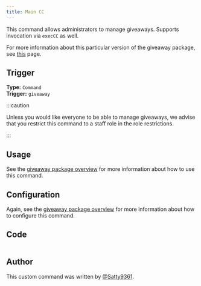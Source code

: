 ```yaml
---
title: Main CC
---
```


This command allows administrators to manage giveaways. Supports invocation via `execCC` as well.

For more information about this particular version of the giveaway package, see [this](overview) page.

## Trigger

**Type:** `Command`<br />
**Trigger:** `giveaway`

:::caution

Unless you would like everyone to be able to manage giveaways, we advise that you restrict this command to a staff role in the role restrictions.

:::

## Usage

See the [giveaway package overview](overview/#usage) for more information about how to use this command.

## Configuration

Again, see the [giveaway package overview](overview/#configuration) for more information about how to configure this command.

## Code

```go file=../../../../src/giveaway/basic_v2/giveaway.go.tmpl

```

## Author

This custom command was written by [@Satty9361](https://github.com/Satty9361).

